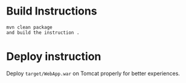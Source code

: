 

# Build Instructions


```
mvn clean package
and build the instruction .
```

# Deploy instruction

Deploy ```target/WebApp.war``` on Tomcat properly for better experiences.

